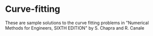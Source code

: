 # Curve-fitting

These are sample solutions to the curve fitting problems in "Numerical Methods for Engineers, SIXTH EDITION" by S. Chapra and R. Canale
